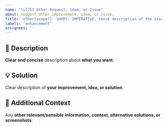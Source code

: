 ```yaml
---
name: "\u2753 Other Request, Idea, or Issue"
about: Suggest other improvement, idea, or issue.
title: 'other(scope?): SHORT, IMPERATIVE, tense description of the issue'
labels: 'enhancement'
assignees: ''
---
```

<!-- **********************************************************************************************
Hey! 🍻

Please search open and closed requests before submitting a new request.
Existing requests may present your particular change or similar enough
to contribute to that, thus simplify and make the request more clear.
*********************************************************************************************** -->

🚀 Description
---------------------------------------------------------------------------------------------------

**Clear and concise** description about **what you want**.

💡 Solution
---------------------------------------------------------------------------------------------------

Clear description of **your improvement, idea, or solution**.

💬 Additional Context
---------------------------------------------------------------------------------------------------

Any **other relevant/sensible information, context, alternative solutions, or screenshots**.
